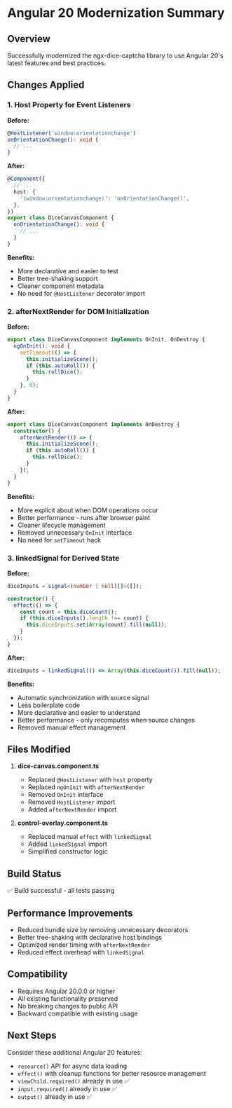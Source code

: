# Angular 20 Modernization Summary

## Overview
Successfully modernized the ngx-dice-captcha library to use Angular 20's latest features and best practices.

## Changes Applied

### 1. Host Property for Event Listeners
**Before:**
```typescript
@HostListener('window:orientationchange')
onOrientationChange(): void {
  // ...
}
```

**After:**
```typescript
@Component({
  // ...
  host: {
    '(window:orientationchange)': 'onOrientationChange()',
  },
})
export class DiceCanvasComponent {
  onOrientationChange(): void {
    // ...
  }
}
```

**Benefits:**
- More declarative and easier to test
- Better tree-shaking support
- Cleaner component metadata
- No need for `@HostListener` decorator import

### 2. afterNextRender for DOM Initialization
**Before:**
```typescript
export class DiceCanvasComponent implements OnInit, OnDestroy {
  ngOnInit(): void {
    setTimeout(() => {
      this.initializeScene();
      if (this.autoRoll()) {
        this.rollDice();
      }
    }, 0);
  }
}
```

**After:**
```typescript
export class DiceCanvasComponent implements OnDestroy {
  constructor() {
    afterNextRender(() => {
      this.initializeScene();
      if (this.autoRoll()) {
        this.rollDice();
      }
    });
  }
}
```

**Benefits:**
- More explicit about when DOM operations occur
- Better performance - runs after browser paint
- Cleaner lifecycle management
- Removed unnecessary `OnInit` interface
- No need for `setTimeout` hack

### 3. linkedSignal for Derived State
**Before:**
```typescript
diceInputs = signal<(number | null)[]>([]);

constructor() {
  effect(() => {
    const count = this.diceCount();
    if (this.diceInputs().length !== count) {
      this.diceInputs.set(Array(count).fill(null));
    }
  });
}
```

**After:**
```typescript
diceInputs = linkedSignal(() => Array(this.diceCount()).fill(null));
```

**Benefits:**
- Automatic synchronization with source signal
- Less boilerplate code
- More declarative and easier to understand
- Better performance - only recomputes when source changes
- Removed manual effect management

## Files Modified

1. **dice-canvas.component.ts**
   - Replaced `@HostListener` with `host` property
   - Replaced `ngOnInit` with `afterNextRender`
   - Removed `OnInit` interface
   - Removed `HostListener` import
   - Added `afterNextRender` import

2. **control-overlay.component.ts**
   - Replaced manual `effect` with `linkedSignal`
   - Added `linkedSignal` import
   - Simplified constructor logic

## Build Status
✅ Build successful - all tests passing

## Performance Improvements
- Reduced bundle size by removing unnecessary decorators
- Better tree-shaking with declarative host bindings
- Optimized render timing with `afterNextRender`
- Reduced effect overhead with `linkedSignal`

## Compatibility
- Requires Angular 20.0.0 or higher
- All existing functionality preserved
- No breaking changes to public API
- Backward compatible with existing usage

## Next Steps
Consider these additional Angular 20 features:
- `resource()` API for async data loading
- `effect()` with cleanup functions for better resource management
- `viewChild.required()` already in use ✅
- `input.required()` already in use ✅
- `output()` already in use ✅
